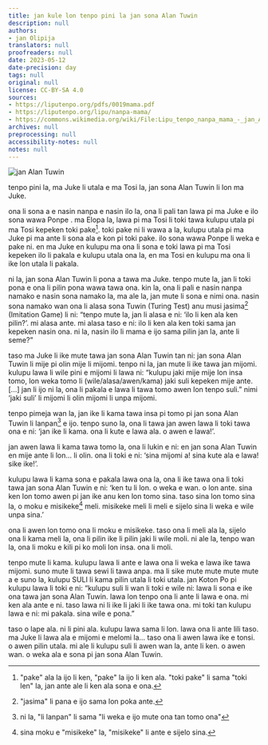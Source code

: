 ```yaml
---
title: jan kule lon tenpo pini la jan sona Alan Tuwin
description: null
authors:
- jan Olipija
translators: null
proofreaders: null
date: 2023-05-12
date-precision: day
tags: null
original: null
license: CC-BY-SA 4.0
sources:
- https://liputenpo.org/pdfs/0019mama.pdf
- https://liputenpo.org/lipu/nanpa-mama/
- https://commons.wikimedia.org/wiki/File:Lipu_tenpo_nanpa_mama_-_jan_Alan_Tuwin.png
archives: null
preprocessing: null
accessibility-notes: null
notes: null
---
```


![jan Alan Tuwin](https://upload.wikimedia.org/wikipedia/commons/1/14/Lipu_tenpo_nanpa_mama_-_jan_Alan_Tuwin.png)

tenpo pini la, ma Juke li utala e ma Tosi la, jan sona Alan Tuwin li lon ma Juke.

ona li sona a e nasin nanpa e nasin ilo la, ona li pali tan lawa pi ma Juke e ilo sona wawa Ponpe . ma Elopa la, lawa pi ma Tosi li toki tawa kulupu utala pi ma Tosi kepeken toki pake[^1]. toki pake ni li wawa a la, kulupu utala pi ma Juke pi ma ante li sona ala e kon pi toki pake. ilo sona wawa Ponpe li weka e pake ni. en ma Juke en kulupu ma ona li sona e toki lawa pi ma Tosi kepeken ilo li pakala e kulupu utala ona la, en ma Tosi en kulupu ma ona li ike lon utala li pakala.

[^1]: "pake" ala la ijo li ken, "pake" la ijo li ken ala. "toki pake" li sama "toki len" la, jan ante ale li ken ala sona e ona.

ni la, jan sona Alan Tuwin li pona a tawa ma Juke. tenpo mute la, jan li toki pona e ona li pilin pona wawa tawa ona. kin la, ona li pali e nasin nanpa namako e nasin sona namako la, ma ale la, jan mute li sona e nimi ona. nasin sona namako wan ona li alasa sona Tuwin (Turing Test) anu musi jasima[^2] (Imitation Game) li ni: “tenpo mute la, jan li alasa e ni: ‘ilo li ken ala ken pilin?’. mi alasa ante. mi alasa taso e ni: ilo li ken ala ken toki sama jan kepeken nasin ona. ni la, nasin ilo li mama e ijo sama pilin jan la, ante li seme?”

taso ma Juke li ike mute tawa jan sona Alan Tuwin tan ni: jan sona Alan Tuwin li mije pi olin mije li mijomi. tenpo ni la, jan mute li ike tawa jan mijomi. kulupu lawa li wile pini e mijomi li lawa ni: “kulupu jaki mije mije lon insa tomo, lon weka tomo li (wile/alasa/awen/kama) jaki suli kepeken mije ante. [...] jan li ijo ni la, ona li pakala e lawa li tawa tomo awen lon tenpo suli.” nimi ‘jaki suli’ li mijomi li olin mijomi li unpa mijomi.

tenpo pimeja wan la, jan ike li kama tawa insa pi tomo pi jan sona Alan Tuwin li lanpan[^3] e ijo. tenpo suno la, ona li tawa jan awen lawa li toki tawa ona e ni: ‘jan ike li kama. ona li kute e lawa ala. o awen e lawa!’.

jan awen lawa li kama tawa tomo la, ona li lukin e ni: en jan sona Alan Tuwin en mije ante li lon… li olin. ona li toki e ni: ‘sina mijomi a! sina kute ala e lawa! sike ike!’.

[^2]: "jasima" li pana e ijo sama lon poka ante.

[^3]: ni la, "li lanpan" li sama "li weka e ijo mute ona tan tomo ona"

kulupu lawa li kama sona e pakala lawa ona la, ona li ike tawa ona li toki tawa jan sona Alan Tuwin e ni: ‘ken tu li lon. o weka e wan. o lon ante. sina ken lon tomo awen pi jan ike anu ken lon tomo sina. taso sina lon tomo sina la, o moku e misikeke[^4] meli. misikeke meli li meli e sijelo sina li weka e wile unpa sina.’

ona li awen lon tomo ona li moku e misikeke. taso ona li meli ala la, sijelo ona li kama meli la, ona li pilin ike li pilin jaki li wile moli. ni ale la, tenpo wan la, ona li moku e kili pi ko moli lon insa. ona li moli.

tenpo mute li kama. kulupu lawa li ante e lawa ona li weka e lawa ike tawa mijomi. suno mute li tawa sewi li tawa anpa. ma li sike mute mute mute mute a e suno la, kulupu SULI li kama pilin utala li toki utala. jan Koton Po pi kulupu lawa li toki e ni: “kulupu suli li wan li toki e wile ni: lawa li sona e ike ona tawa jan sona Alan Tuwin. lawa lon tenpo ona li ante li lawa e ona. mi ken ala ante e ni. taso lawa ni li ike li jaki li ike tawa ona. mi toki tan kulupu lawa e ni: mi pakala. sina wile e pona.”

taso o lape ala. ni li pini ala. kulupu lawa sama li lon. lawa ona li ante lili taso. ma Juke li lawa ala e mijomi e melomi la… taso ona li awen lawa ike e tonsi. o awen pilin utala. mi ale li kulupu suli li awen wan la, ante li ken. o awen wan. o weka ala e sona pi jan sona Alan Tuwin.

[^4]: sina moku e "misikeke" la, "misikeke" li ante e sijelo sina.